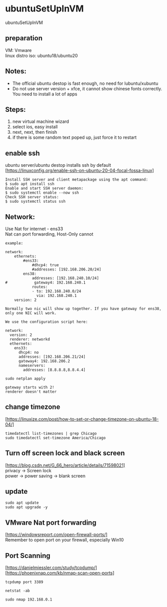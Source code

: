 # ubuntuSetUpInVM
ubuntuSetUpInVM

## preparation      
VM: Vmware      
linux distro iso: ubuntu18/ubuntu20     

## Notes:  
- The official ubuntu destop is fast enough, no need for lubuntu/xubuntu    
- Do not use server version + xfce, it cannot show chinese fonts correctly. You need to install a lot of apps         

## Steps:      
1. new virtual machine wizard     
2. select ios, easy install     
3. next, next, then finish      
4. if there is some random text poped up, just force it to restart    

## enable ssh   
ubuntu server/ubuntu destop installs ssh by default    
[https://linuxconfig.org/enable-ssh-on-ubuntu-20-04-focal-fossa-linux]    
```
Install SSH server and client metapackage using the apt command:
$ sudo apt install ssh
Enable and start SSH server daemon:
$ sudo systemctl enable --now ssh
Check SSH server status:
$ sudo systemctl status ssh
```

## Network:    
Use Nat for internet - ens33    
Nat can port forwarding, Host-Only cannot   
```
example: 

network:
    ethernets:
        #ens33:
            #dhcp4: true
            #addresses: [192.168.206.20/24]
        ens38:
            addresses: [192.168.240.10/24]
#            gateway4: 192.168.240.1
            routes:
            - to: 192.168.240.0/24
              via: 192.168.240.1
    version: 2

Normally two nic will show up together. If you have gateway for ens38, only one NIC will work.

We use the configuration script here:

network:
  version: 2
  renderer: networkd
  ethernets:
    ens33:
      dhcp4: no
      addresses: [192.168.206.21/24]
      gateway4: 192.168.206.2
      nameservers:
        addresses: [8.8.8.8,8.8.4.4]

sudo netplan apply

gateway starts with 2!
renderer doesn't matter
```

## change timezone      
[https://linuxize.com/post/how-to-set-or-change-timezone-on-ubuntu-18-04/]      
```
timedatectl list-timezones | grep Chicago
sudo timedatectl set-timezone America/Chicago
```

## Turn off screen lock and black screen     
[https://blog.csdn.net/G_66_hero/article/details/71598021]      
privacy -> Screen lock    
power -> power saving -> blank screen   

## update   
```
sudo apt update
sudo apt upgrade -y
```

## VMware Nat port forwarding   
[https://windowsreport.com/open-firewall-ports/]    
Remember to open port on your firewall, especially Win10    

## Port Scanning    
[https://danielmiessler.com/study/tcpdump/]    
[https://phoenixnap.com/kb/nmap-scan-open-ports]    

```
tcpdump port 3389

netstat -ab

sudo nmap 192.168.0.1
```
 

